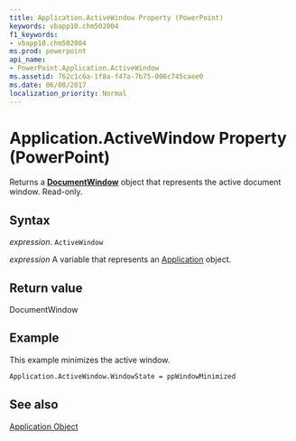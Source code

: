 ```yaml
---
title: Application.ActiveWindow Property (PowerPoint)
keywords: vbapp10.chm502004
f1_keywords:
- vbapp10.chm502004
ms.prod: powerpoint
api_name:
- PowerPoint.Application.ActiveWindow
ms.assetid: 762c1c6a-1f8a-f47a-7b75-006c745caee0
ms.date: 06/08/2017
localization_priority: Normal
---
```



# Application.ActiveWindow Property (PowerPoint)

Returns a  **[DocumentWindow](PowerPoint.DocumentWindow.md)** object that represents the active document window. Read-only.


## Syntax

 _expression_. `ActiveWindow`

_expression_ A variable that represents an [Application](./PowerPoint.Application.md) object.


## Return value

DocumentWindow


## Example

This example minimizes the active window.


```vb
Application.ActiveWindow.WindowState = ppWindowMinimized
```


## See also


[Application Object](PowerPoint.Application.md)

